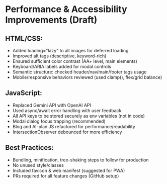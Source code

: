 # Performance & Accessibility Improvements (Draft)

## HTML/CSS:
- Added loading="lazy" to all images for deferred loading
- Improved alt tags (descriptive, keyword-rich)
- Ensured sufficient color contrast (AA+ level, main elements)
- Keyboard/ARIA labels added for modal controls
- Semantic structure: checked header/nav/main/footer tags usage
- Mobile/responsive behaviors reviewed (used clamp(), flex/grid balance)

## JavaScript:
- Replaced Gemini API with OpenAI API
- Used async/await error handling with user feedback
- All API keys to be stored securely as env variables (not in code)
- Modal dialog focus trapping (recommended)
- Blog and AI-plan JS refactored for performance/readability
- IntersectionObserver debounced for more efficiency

## Best Practices:
- Bundling, minification, tree-shaking steps to follow for production
- No unused style/classes
- Included favicon & web manifest (suggested for PWA)
- PRs required for all feature changes (GitHub setup)
